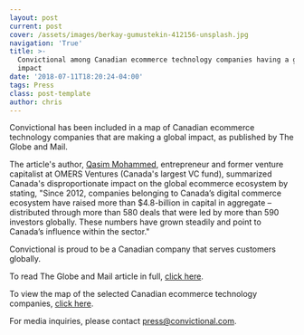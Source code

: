 ```yaml
---
layout: post
current: post
cover: /assets/images/berkay-gumustekin-412156-unsplash.jpg
navigation: 'True'
title: >-
  Convictional among Canadian ecommerce technology companies having a global
  impact
date: '2018-07-11T18:20:24-04:00'
tags: Press
class: post-template
author: chris
---
```

Convictional has been included in a map of Canadian ecommerce technology companies that are making a global impact, as published by The Globe and Mail. 

The article's author, [Qasim Mohammed](https://qasimmohammad.com/), entrepreneur and former venture capitalist at OMERS Ventures (Canada's largest VC fund), summarized Canada's disproportionate impact on the global ecommerce ecosystem by stating, "Since 2012, companies belonging to Canada’s digital commerce ecosystem have raised more than $4.8-billion in capital in aggregate – distributed through more than 580 deals that were led by more than 590 investors globally. These numbers have grown steadily and point to Canada’s influence within the sector."

Convictional is proud to be a Canadian company that serves customers globally.  

To read The Globe and Mail article in full, [click here](https://www.theglobeandmail.com/business/commentary/article-canadas-e-commerce-ecosystem-continues-its-rise/). 

To view the map of the selected Canadian ecommerce technology companies, [click here](https://qasimmohammad.com/canadian-digital-commerce-tech-ecosystem/).

For media inquiries, please contact press@convictional.com.
